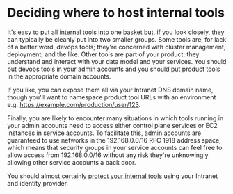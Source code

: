 # Deciding where to host internal tools

It's easy to put all internal tools into one basket but, if you look closely, they can typically be cleanly put into two smaller groups. Some tools are, for lack of a better word, devops tools; they're concerned with cluster management, deployment, and the like. Other tools are part of your product; they understand and interact with your data model and your services. You should put devops tools in your admin accounts and you should put product tools in the appropriate domain accounts.

If you like, you can expose them all via your Intranet DNS domain name, though you'll want to namespace product tool URLs with an environment e.g. <https://example.com/production/user/123>.

Finally, you are likely to encounter many situations in which tools running in your admin accounts need to access either control plane services or EC2 instances in service accounts. To facilitate this, admin accounts are guaranteed to use networks in the 192.168.0.0/16 RFC 1918 address space, which means that security groups in your service accounts can feel free to allow access from 192.168.0.0/16 without any risk they're unknowingly allowing other service accounts a back door.

You should almost certainly [protect your internal tools](../protecting-internal-websites/) using your Intranet and identity provider.
